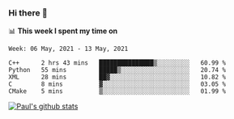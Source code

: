 ### Hi there 👋

📊 **This week I spent my time on**
<!--START_SECTION:waka-->
```text
Week: 06 May, 2021 - 13 May, 2021

C++      2 hrs 43 mins   ███████████████▒░░░░░░░░░   60.99 % 
Python   55 mins         █████▒░░░░░░░░░░░░░░░░░░░   20.74 % 
XML      28 mins         ██▓░░░░░░░░░░░░░░░░░░░░░░   10.82 % 
C        8 mins          ▓░░░░░░░░░░░░░░░░░░░░░░░░   03.05 % 
CMake    5 mins          ▒░░░░░░░░░░░░░░░░░░░░░░░░   01.99 % 
```
<!--END_SECTION:waka-->


[![Paul's github stats](https://github-readme-stats.vercel.app/api?username=mickeyouyou&theme=dracula&show_icons=true)](https://github.com/anuraghazra/github-readme-stats)
